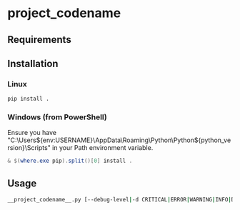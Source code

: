# __project_codename__

## Requirements

## Installation

### Linux

  ```bash
pip install .
```

### Windows (from PowerShell)

Ensure you have "C:\Users\${env:USERNAME}\AppData\Roaming\Python\Python${python_version}\Scripts\" in your Path environment variable.

  ```powershell
& $(where.exe pip).split()[0] install .
```

## Usage

  ```bash
__project_codename__.py [--debug-level|-d CRITICAL|ERROR|WARNING|INFO|DEBUG|NOTSET] # Other parameters
```
